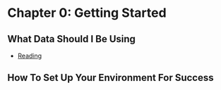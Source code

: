 # Chapter 0: Getting Started

## What Data Should I Be Using
+ [Reading](https://github.com/WillardFord/Intro-to-Bioinformatics-Research/blob/main/Data.md)

## How To Set Up Your Environment For Success
